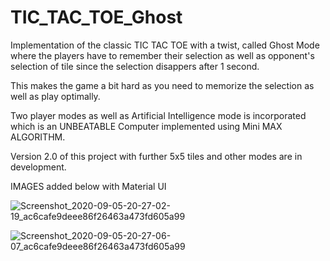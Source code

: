 # TIC_TAC_TOE_Ghost

Implementation of the classic TIC TAC TOE with a twist, called Ghost Mode where the players have to remember their selection as well as opponent's selection of tile
since the selection disappers after 1 second.

This makes the game a bit hard as you need to memorize the selection as well as play optimally.

Two player modes as well as Artificial Intelligence mode is incorporated which is an UNBEATABLE Computer implemented using Mini MAX ALGORITHM.

Version 2.0 of this project with further 5x5 tiles and other modes are in development.

IMAGES added below with Material UI

![Screenshot_2020-09-05-20-27-02-19_ac6cafe9deee86f26463a473fd605a99](https://user-images.githubusercontent.com/63105008/92313889-7573ce00-efee-11ea-8a05-efad27703325.jpg)

![Screenshot_2020-09-05-20-27-06-07_ac6cafe9deee86f26463a473fd605a99](https://user-images.githubusercontent.com/63105008/92313894-802e6300-efee-11ea-80a8-79010d991f85.jpg)


